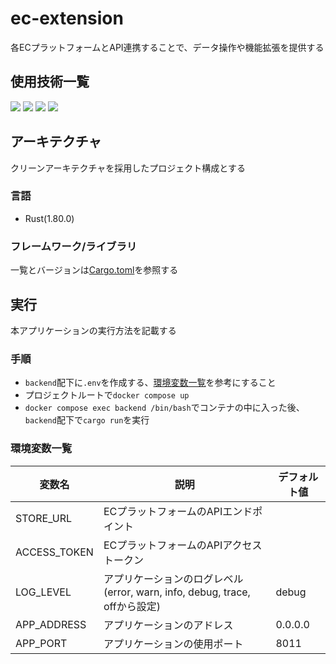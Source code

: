 # ec-extension

各ECプラットフォームとAPI連携することで、データ操作や機能拡張を提供する

## 使用技術一覧

<p style="display: inline">
 <img src="https://img.shields.io/badge/-Rust-000000.svg?logo=rust&style=for-the-badge">
  <img src="https://img.shields.io/badge/-Actix Web-000000.svg?logo=actix&style=for-the-badge">
 <img src="https://img.shields.io/badge/-Docker-1488C6.svg?logo=docker&style=for-the-badge">
 <img src="https://img.shields.io/badge/-Shopify-7AB55C.svg?logo=shopify&style=for-the-badge">
</p>

## アーキテクチャ

クリーンアーキテクチャを採用したプロジェクト構成とする

### 言語

* Rust(1.80.0)

### フレームワーク/ライブラリ

一覧とバージョンは[Cargo.toml](backend/Cargo.toml)を参照する

## 実行

本アプリケーションの実行方法を記載する

### 手順

* `backend`配下に`.env`を作成する、[環境変数一覧](#環境変数一覧)を参考にすること
* プロジェクトルートで`docker compose up`
* `docker compose exec backend /bin/bash`でコンテナの中に入った後、`backend`配下で`cargo run`を実行

### 環境変数一覧

| 変数名 | 説明 | デフォルト値 |
| - | - | - |
| STORE_URL | ECプラットフォームのAPIエンドポイント | |
| ACCESS_TOKEN | ECプラットフォームのAPIアクセストークン | |
| LOG_LEVEL | アプリケーションのログレベル(error, warn, info, debug, trace, offから設定) | debug |
| APP_ADDRESS | アプリケーションのアドレス | 0.0.0.0 |
| APP_PORT | アプリケーションの使用ポート | 8011 |
